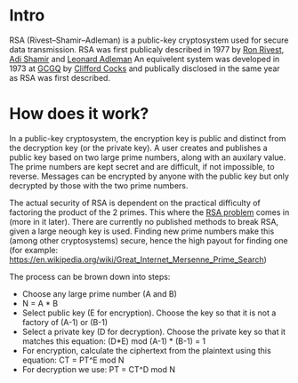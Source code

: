 # Intro
RSA (Rivest–Shamir–Adleman) is a public-key cryptosystem used for secure data transmission.
RSA was first publicaly described in 1977 by [Ron Rivest](https://en.wikipedia.org/wiki/Ron_Rivest), [Adi Shamir](https://en.wikipedia.org/wiki/Adi_Shamir) and [Leonard Adleman](https://en.wikipedia.org/wiki/Leonard_Adleman)
An equivelent system was developed in 1973 at [GCGQ](https://en.wikipedia.org/wiki/GCHQ) by [Clifford Cocks](https://en.wikipedia.org/wiki/Clifford_Cocks) and publically disclosed in the same year as RSA was first described.

# How does it work?
In a public-key cryptosystem, the encryption key is public and distinct from the decryption key (or the private key). A user creates and publishes a public key based on two large prime numbers, along with an auxilary value.
The prime numbers are kept secret and are difficult, if not impossible, to reverse. Messages can be encrypted by anyone with the public key but only decrypted by those with the two prime numbers. 

The actual security of RSA is dependent on the practical difficulty of factoring the product of the 2 primes. This where the [RSA problem](https://en.wikipedia.org/wiki/RSA_problem) comes in (more in it later). There are currently no published methods to break RSA, given a large neough key is used. Finding new prime numbers make this (among other cryptosystems) secure, hence the high payout for finding one (for example: https://en.wikipedia.org/wiki/Great_Internet_Mersenne_Prime_Search)

The process can be brown down into steps:  

* Choose any large prime number (A and B)
* N = A * B
* Select public key (E for encryption). Choose the key so that it is not a factory of (A-1) or (B-1)
* Select a private key (D for decryption). Choose the private key so that it matches this equation: (D\*E) mod (A-1) \* (B-1) = 1
* For encryption, calculate the ciphertext from the plaintext using this equation: CT = PT^E mod N
* For decryption we use: PT = CT^D mod N

